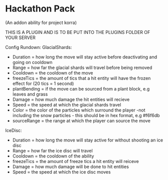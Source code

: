 # Hackathon Pack
(An addon ability for project korra)

THIS IS A PLUGIN AND IS TO BE PUT INTO THE PLUGINS FOLDER OF YOUR SERVER

Config Rundown:
GlacialShards: 
- Duration = how long the move will stay active before deactivating and going on cooldown
- Range = how far the glacial shards will travel before being removed
- Cooldown = the cooldown of the move
- freezeTics = the amount of tics that a hit entity will have the frozen effect for (20 tics = 1 second)
- plantBending = if the move can be sourced from a plant block, e.g leaves and grass
- Damage = how much damage the hit entities will recieve
- Speed = the speed at which the glacial shards travel
- Color = the color of the particles which surround the player -not including the snow particles - this should be in hex format, e.g #f6f6db
- sourceRange = the range at which the player can source the move

IceDisc:
- Duration = how long the move will stay active for without shooting an ice disc
- Range = how far the ice disc will travel
- Cooldown = the cooldown of the ability
- freezeTics = the amount of freeze tics a hit entity will reiceve
- Damage = how much damage will be done to hit entities
- Speed =  the speed at which the ice disc moves
  
